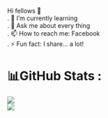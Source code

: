 Hi fellows 👋
  </br>
  . 🌱 I’m currently learning 
  </br>
  . 💬 Ask me about every thing
  </br>
  . 📫 How to reach me: Facebook
  </br>
  . ⚡ Fun fact: I share... a lot!


# 📊GitHub Stats :
![](https://github-readme-stats.vercel.app/api?username=Nvdqb73&theme=radical&hide_border=false&include_all_commits=false&count_private=false)<br/>
![](https://github-readme-streak-stats.herokuapp.com/?user=Nvdqb73&theme=radical&hide_border=false)<br/>


